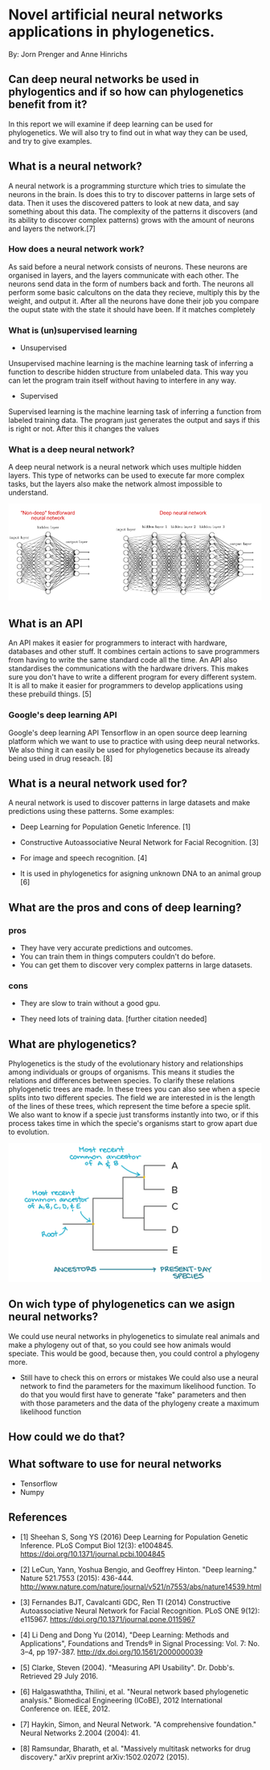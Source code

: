# Novel artificial neural networks applications in phylogenetics.
By: Jorn Prenger and Anne Hinrichs

## Can deep neural networks be used in phylogentics and if so how can phylogenetics benefit from it? 
In this report we will examine if deep learning can be used for phylogenetics. We will also try to find out in what way they can be used, and try to give examples.

## What is a neural network?

A neural network is a programming sturcture which tries to simulate the neurons in the brain. Is does this to try to discover patterns in large sets of data. Then it uses the discovered patters to look at new data, and say something about this data. The complexity of the patterns it discovers (and its ability to discover complex patterns) grows with the amount of neurons and layers the network.[7]

### How does a neural network work?

As said before a neural network consists of neurons. These neurons are organised in layers, and the layers communicate with each other. The neurons send data in the form of numbers back and forth. The neurons all perform some basic calcultons on the data they recieve, multiply this by the weight, and output it. After all the neurons have done their job you compare the ouput state with the state it should have been. If it matches completely 

### What is (un)supervised learning

* Unsupervised
  
Unsupervised machine learning is the machine learning task of inferring a function to describe hidden structure from unlabeled        data. This way you can let the program train itself without having to interfere in any way.
  
 * Supervised
  
Supervised learning is the machine learning task of inferring a function from labeled training data. The program just generates the output and says if this is right or not. After this it changes the values 

### What is a deep neural network?
 
A deep neural network is a neural network which uses multiple hidden layers. This type of networks can be used to execute far more complex tasks, but the layers also make the network almost impossible to understand.

![alt text](https://github.com/richelbilderbeek/dlip/blob/master/report/neuralnet.png)

## What is an API
An API makes it easier for programmers to interact with hardware, databases and other stuff. It combines certain actions to save programmers from having to write the same standard code all the time. An API also standardises the communications with the hardware drivers. This makes sure you don't have to write a different program for every different system. It is all to make it easier for programmers to develop applications using these prebuild things. [5]

### Google's deep learning API
Google's deep learning API Tensorflow in an open source deep learning platform which we want to use to practice with using deep neural networks. We also thing it can easily be used for phylogenetics because its already being used in drug reseach. [8]

## What is a neural network used for?

A neural network is used to discover patterns in large datasets and make predictions using these patterns. Some examples:

 * Deep Learning for Population Genetic Inference. [1]

 * Constructive Autoassociative Neural Network for Facial Recognition. [3]
 
 * For image and speech recognition. [4]
 
 * It is used in phylogenetics for asigning unknown DNA to an animal group [6]

## What are the pros and cons of deep learning?

### pros

* They have very accurate predictions and outcomes.
* You can train them in things computers couldn't do before.
* You can get them to discover very complex patterns in large datasets.

### cons 

* They are slow to train without a good gpu.

* They need lots of training data. [further citation needed]
  
## What are phylogenetics?

Phylogenetics is the study of the evolutionary history and relationships among individuals or groups of organisms. This means it studies the relations and differences between species. To clarify these relations phylogenetic trees are made. In these trees you can also see when a specie splits into two different species. The field we are interested in is the length of the lines of these trees, which represent the time before a specie split. We also want to know if a specie just transforms instantly into two, or if this process takes time in which the specie's organisms start to grow apart due to evolution.

![alt text](https://github.com/richelbilderbeek/dlip/blob/master/report/phylogenetictree.png)

## On wich type of phylogenetics can we asign neural networks?

We could use neural networks in phylogenetics to simulate real animals and make a phylogeny out of that, so you could see how animals would speciate. This would be good, because then, you could control a phylogeny more.


* Still have to check this on errors or mistakes
We could also use a neural network to find the parameters for the maximum likelihood function.
To do that you would first have to generate "fake" parameters and then with those parameters and the data of the phylogeny create a maximum likelihood function 

## How could we do that?

## What software to use for neural networks

* Tensorflow 
* Numpy

## References


* [1] Sheehan S, Song YS (2016) Deep Learning for Population Genetic Inference. PLoS Comput Biol 12(3): e1004845. https://doi.org/10.1371/journal.pcbi.1004845


* [2] LeCun, Yann, Yoshua Bengio, and Geoffrey Hinton. "Deep learning." Nature 521.7553 (2015): 436-444.
http://www.nature.com/nature/journal/v521/n7553/abs/nature14539.html 


* [3] Fernandes BJT, Cavalcanti GDC, Ren TI (2014) Constructive Autoassociative Neural Network for Facial Recognition. PLoS ONE 9(12): e115967. https://doi.org/10.1371/journal.pone.0115967


* [4] Li Deng and Dong Yu (2014), "Deep Learning: Methods and Applications", Foundations and Trends® in Signal Processing: Vol. 7: No. 3–4, pp 197-387. http://dx.doi.org/10.1561/2000000039

* [5] Clarke, Steven (2004). "Measuring API Usability". Dr. Dobb's. Retrieved 29 July 2016.

* [6] Halgaswaththa, Thilini, et al. "Neural network based phylogenetic analysis." Biomedical Engineering (ICoBE), 2012      International Conference on. IEEE, 2012.

* [7] Haykin, Simon, and Neural Network. "A comprehensive foundation." Neural Networks 2.2004 (2004): 41.

* [8] Ramsundar, Bharath, et al. "Massively multitask networks for drug discovery." arXiv preprint arXiv:1502.02072 (2015).
